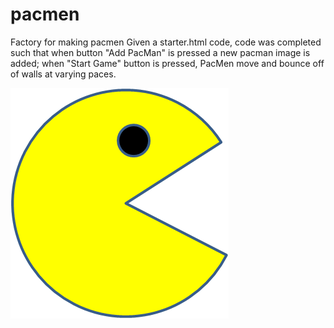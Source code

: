 # pacmen
Factory for making pacmen
Given a starter.html code, code was completed such that
when button "Add PacMan" is pressed a new pacman image is added; when "Start Game" button is pressed, PacMen move and bounce off of walls at varying paces. 


<img src= "PacMan1.png">

